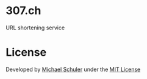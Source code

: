 # 307.ch
URL shortening service

# License

Developed by [Michael Schuler](https://www.michaelschuler.ch) under the [MIT License](LICENSE)
